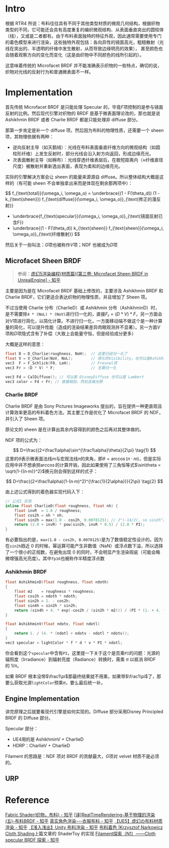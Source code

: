 # Intro

根据 RTR4 所说：布料往往具有不同于其他类型材质的微观几何结构，根据织物类型的不同，它可能还会具有高度重复的编织微观结构、从表面垂直突出的圆柱体（线），又或是二者都有。由于布料表面独特的特征外观，因此通常需要使用专门的着色模型来进行渲染，这些独特外观包括：各向异性的镜面高光，粗糙散射（光线在突出的、半透明的纤维中发生散射，从而导致边缘明亮的效果）， 甚至颜色也会随着观察方向的变化而变化（这是由织物中不同颜色的线所引起的）。

这意味着传统的 Microfacet BRDF 并不能准确表示织物的一些特点，确切的说，织物对光线的反射行为和普通微表面不一样。
# Implementation

首先传统 Microfacet BRDF 是只能处理 Specular 的，毕竟$F$项控制的是参与镜面反射的比例。然后现代引擎对织物的 BRDF 是基于微表面理论改的，那也就是说 Ashikhmin BRDF 或者 Charlie BRDF 都是只能处理非 diffuse 部分。

那第一步肯定是补一个 diffuse 项，然后因为布料的物理性质，还需要一个 sheen 项，其物理依据有两种：

- 逆向反射主导（如天鹅绒）：光线在布料表面垂直纤维方向的微观结构（如圆柱形纤维）上发生反射时，部分光线会沿入射方向返回，形成边缘亮光。
- 次表面散射主导（如棉布）：光线穿透纤维表层后，在极短距离内（≈纤维直径尺度）被散射并重新逸出表面，表现为柔和的边缘亮光。

实际的引擎解决方案会让 sheen 的能量来源源自 diffuse。所以整体结构大概是这样的（有可能 sheen 不会单独拿出来而是体现在剩余那两项中）：

$$
f_{\text{total}}(\omega_i, \omega_o) = \underbrace{(1 - F(\theta_d)) (1 - k_{\text{sheen}}) f_{\text{diffuse}}(\omega_i, \omega_o)}_{\text{修正的漫反射}} 
+ \underbrace{f_{\text{specular}}(\omega_i, \omega_o)}_{\text{镜面反射已含F}} 
+ \underbrace{(1 - F(\theta_d)) k_{\text{sheen}} f_{\text{sheen}}(\omega_i, \omega_o)}_{\text{纤维散射}}
$$


然后关于一些叫法：$G$项也被称作$V$项；NDF 也被成为$D$项

## Microfacet Sheen BRDF

> 参阅：[虚幻5渲染编程(材质篇)[第三卷: Microfacet Sheen BRDF in UnrealEngine] - 知乎](https://zhuanlan.zhihu.com/p/396004742)

主要是因为是在 Microfacet BRDF 基础上修改的，主要涉及 Ashikhmin BRDF 和 Charlie BRDF，它们更适合表达织物的物理性质，并且增加了 Sheen 项。

不过当使用 Charlie 分布（CharlieD）或 Ashikhmin 分布（AshikhminD）时，是不需要除`4 * (NoL) * (NoV)`进行归一化的，直接$F_r = (D*V)*F$，另一方面会对$V$项进行简化，以简化计算。不进行归一化，一方面移动端不做这个是一种计算量的简化，可以提升性能（造成的渲染结果差异肉眼观测并不显著）。另一方面$V$项和$D$项隐式含有了补偿（大致上会能量守恒，但是经验成分更多）

大概是这样的意思：

```cpp
float D = D_Charlie(roughness, NoH);  // 这里已经归一化了
float V = V_Charlie(NoV, NoL);        // 简化的Visibility，也可以是Ashikhmin
vec3  F = F_Schlick(F0, LoH);         // Fresnel项
vec3 Fr = (D * V) * F;                // 无需归一化

vec3 Fd = CalDiffuse(); // 可以是 DisneyDiffuse 也可以是 Lambert
vec3 color = Fd + Fr; // 直接相加，然后去做光照
```

### Charlie BRDF

Charlie BRDF 是由 Sony Pictures Imageworks 提出的，旨在提供一种更直观且计算效率更高的布料着色方法。其主要工作是优化了 Microfacet BRDF 的 NDF，并引入了 Sheen 项。

原论文的 sheen 是在计算出其余内容得到的颜色之后再对其整体做的。

NDF 项的公式为：

$$
D=\frac{(2+\frac1\alpha)\sin^{\frac1\alpha}\theta}{2\pi}
\tag{1}
$$
这里的$\theta$表示微表面法线$m$与宏观法线$n$的夹角，即$\theta = \arccos(n·m)$，但是实际应用中并不想承担$\arccos$的计算开销，因此如果使用了三角恒等式$\sin\theta = \sqrt{1-{(n·m)}^2}$换元则会得到这样的式子：

$$
D=\frac{(2+\frac1\alpha)(1-(n·m)^2)^{\frac{1}{2\alpha}}}{2\pi}
\tag{2}
$$

由上述公式得到的着色器实现代码入下：

```cpp
// 公式1 实现
inline float CharlieD(float roughness, float nh) {
    float invR  = 1.0 / roughness;
    float cos2h = nh * nh;
    float sin2h = max(1.0 - cos2h, 0.0078125); // 2^(-14/2), so sin2h^2 > 0 in fp16
    return (2.0 + invR) * pow(sin2h, invR * 0.5) / (2.0 * PI);
}
```

有必要指出的是，`max(1.0 - cos2h, 0.0078125)`是为了数值稳定性设计的。因为在`sin2h`趋近 0 的时候，幂运算可能产生非数值（NaN）或浮点数下溢，所以选择了一个很小的正规数，在避免出现 0 的同时，不会明显产生渲染瑕疵（可能会略微增强高光亮度）。其中`fp16`也被称作半精度浮点数
### Ashikhmin BRDF

```cpp
float AshikhminD(float roughness, float ndoth)
{
	float m2    = roughness * roughness;
	float cos2h = ndoth * ndoth;
	float sin2h = 1. - cos2h;
	float sin4h = sin2h * sin2h;
	return (sin4h + 4. * exp(-cos2h / (sin2h * m2))) / (PI * (1. + 4. * m2) * sin4h);
}

float AshikhminV(float ndotv, float ndotl)
{
	return 1. / (4. * (ndotl + ndotv - ndotl * ndotv));
}
vec3 specular = lightColor * f * d * v * PI * ndotl;
```

你会看到这个`specular`中含有`PI`，这里提一下关于这个是否乘`PI`的问题：光源的辐照度（Irradiance）到辐射亮度（Radiance）转换时，需乘 $π$ 以抵消 BRDF 的 $1/π$。

如果 BRDF 根本没带$\frac1\pi$那最终结果就不用乘，如果带$\frac1\pi$了，那要么获取光源`lightColor`预乘$\pi$，要么最后统一补。
## Engine Implementation

讲完原理之后就要看现代引擎是如何实现的。Diffuse 部分采用Disney Principled BRDF 的 Diffuse 部分。

Specular 部分：
- UE4用的是 AshikhminV + CharlieD
- HDRP：CharlieV + CharlieD

Filament 的思路是：NDF 项对 BRDF 的贡献最大，$G$项对 velvet 材质不是必须的。

## URP



# Reference

[Fabric Shader(织物，布料) - 知乎](https://zhuanlan.zhihu.com/p/595661286)
[[译]RealTimeRendering-基于物理的渲染(五)-布料BRDF - 知乎](https://zhuanlan.zhihu.com/p/351059112)
[真实角色渲染---衣服布料 - 知乎](https://zhuanlan.zhihu.com/p/63526854)
[【UE5】虚幻の布料材质渲染 - 知乎](https://zhuanlan.zhihu.com/p/641872297)
[【浅入浅出】Unity 布料渲染 - 知乎](https://zhuanlan.zhihu.com/p/178306591)
[布料着色 |Krzysztof Narkowicz](https://knarkowicz.wordpress.com/2018/01/04/cloth-shading/)
[Cloth Shading](https://www.shadertoy.com/view/4tfBzn)上篇文章的 ShaderToy 的实现
[Filament探索（N1）——Cloth specular BRDF 探索 - 知乎](https://zhuanlan.zhihu.com/p/554386277)
